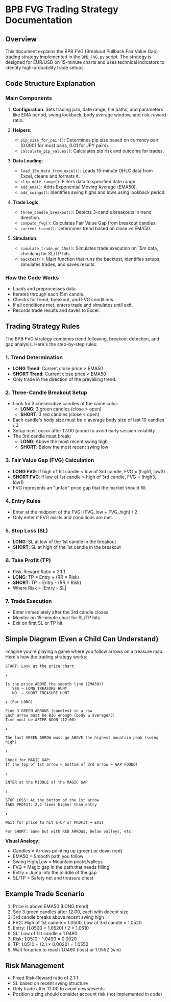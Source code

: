 # BPB FVG Trading Strategy Documentation

## Overview
This document explains the BPB FVG (Breakout Pullback Fair Value Gap) trading strategy implemented in the `BPB_FVG.py` script. The strategy is designed for EUR/USD on 15-minute charts and uses technical indicators to identify high-probability trade setups.

## Code Structure Explanation

### Main Components
1. **Configuration**: Sets trading pair, date range, file paths, and parameters like EMA period, swing lookback, body average window, and risk-reward ratio.

2. **Helpers**:
   - `pip_size_for_pair()`: Determines pip size based on currency pair (0.0001 for most pairs, 0.01 for JPY pairs).
   - `calculate_pip_values()`: Calculates pip risk and outcome for trades.

3. **Data Loading**:
   - `load_15m_data_from_excel()`: Loads 15-minute OHLC data from Excel, cleans and formats it.
   - `clip_date_range()`: Filters data to specified date range.
   - `add_ema()`: Adds Exponential Moving Average (EMA50).
   - `add_swings()`: Identifies swing highs and lows using lookback period.

4. **Trade Logic**:
   - `three_candle_breakout()`: Detects 3-candle breakouts in trend direction.
   - `compute_fvg()`: Calculates Fair Value Gap from breakout candles.
   - `current_trend()`: Determines trend based on close vs EMA50.

5. **Simulation**:
   - `simulate_trade_on_15m()`: Simulates trade execution on 15m data, checking for SL/TP hits.
   - `backtest()`: Main function that runs the backtest, identifies setups, simulates trades, and saves results.

### How the Code Works
- Loads and preprocesses data.
- Iterates through each 15m candle.
- Checks for trend, breakout, and FVG conditions.
- If all conditions met, enters trade and simulates until exit.
- Records trade results and saves to Excel.

## Trading Strategy Rules

The BPB FVG strategy combines trend following, breakout detection, and gap analysis. Here's the step-by-step rules:

### 1. Trend Determination
- **LONG Trend**: Current close price > EMA50
- **SHORT Trend**: Current close price < EMA50
- Only trade in the direction of the prevailing trend.

### 2. Three-Candle Breakout Setup
- Look for 3 consecutive candles of the same color:
  - **LONG**: 3 green candles (close > open)
  - **SHORT**: 3 red candles (close < open)
- Each candle's body size must be ≥ average body size of last 10 candles / 3
- Setup must occur after 12:00 (noon) to avoid early session volatility
- The 3rd candle must break:
  - **LONG**: Above the most recent swing high
  - **SHORT**: Below the most recent swing low

### 3. Fair Value Gap (FVG) Calculation
- **LONG FVG**: If high of 1st candle < low of 3rd candle, FVG = (high1, low3)
- **SHORT FVG**: If low of 1st candle > high of 3rd candle, FVG = (high3, low1)
- FVG represents an "unfair" price gap that the market should fill.

### 4. Entry Rules
- Enter at the midpoint of the FVG: (FVG_low + FVG_high) / 2
- Only enter if FVG exists and conditions are met.

### 5. Stop Loss (SL)
- **LONG**: SL at low of the 1st candle in the breakout
- **SHORT**: SL at high of the 1st candle in the breakout

### 6. Take Profit (TP)
- Risk-Reward Ratio = 2.1:1
- **LONG**: TP = Entry + (RR × Risk)
- **SHORT**: TP = Entry - (RR × Risk)
- Where Risk = |Entry - SL|

### 7. Trade Execution
- Enter immediately after the 3rd candle closes.
- Monitor on 15-minute chart for SL/TP hits.
- Exit on first SL or TP hit.

## Simple Diagram (Even a Child Can Understand)

Imagine you're playing a game where you follow arrows on a treasure map. Here's how the trading strategy works:

```
START: Look at the price chart

↓

Is the price ABOVE the smooth line (EMA50)?
   YES → LONG TREASURE HUNT
   NO  → SHORT TREASURE HUNT

↓ (For LONG)

Find 3 GREEN ARROWS (candles) in a row
Each arrow must be BIG enough (body ≥ average/3)
Time must be AFTER NOON (12:00)

↓

The last GREEN ARROW must go ABOVE the highest mountain peak (swing high)

↓

Check for MAGIC GAP:
If the top of 1st arrow < bottom of 3rd arrow → GAP FOUND!

↓

ENTER at the MIDDLE of the MAGIC GAP

↓

STOP LOSS: At the bottom of the 1st arrow
TAKE PROFIT: 2.1 times higher than entry

↓

Wait for price to hit STOP or PROFIT → EXIT

For SHORT: Same but with RED ARROWS, below valleys, etc.
```

**Visual Analogy:**
- Candles = Arrows pointing up (green) or down (red)
- EMA50 = Smooth path you follow
- Swing High/Low = Mountain peaks/valleys
- FVG = Magic gap in the path that needs filling
- Entry = Jump into the middle of the gap
- SL/TP = Safety net and treasure chest

## Example Trade Scenario
1. Price is above EMA50 (LONG trend)
2. See 3 green candles after 12:00, each with decent size
3. 3rd candle breaks above recent swing high
4. FVG: High of 1st candle = 1.0500, Low of 3rd candle = 1.0520
5. Entry: (1.0500 + 1.0520) / 2 = 1.0510
6. SL: Low of 1st candle = 1.0490
7. Risk: 1.0510 - 1.0490 = 0.0020
8. TP: 1.0510 + (2.1 × 0.0020) = 1.0552
9. Wait for price to reach 1.0490 (loss) or 1.0552 (win)

## Risk Management
- Fixed Risk-Reward ratio of 2.1:1
- SL based on recent swing structure
- Only trade after 12:00 to avoid news/events
- Position sizing should consider account risk (not implemented in code)

